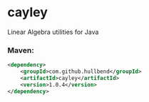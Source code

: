 # cayley

Linear Algebra utilities for Java

### Maven:

```xml
<dependency>
    <groupId>com.github.hullbend</groupId>
    <artifactId>cayley</artifactId>
    <version>1.0.4</version>
</dependency>
```
